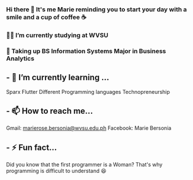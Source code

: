 ### Hi there 👋 It's me Marie reminding you to start your day with a smile and a cup of coffee ☕ 


<!-- **Marie-qt/Marie-qt** is a ✨ _special_ ✨ repository because its `README.md` (this file) appears on your GitHub profile.

Here are some ideas to get you started:
 -->

### 👩‍🎓 I’m currently studying at WVSU
### 📕 Taking up BS Information Systems Major in Business Analytics

## - 🌱 I’m currently learning ...
Sparx
Flutter
Different Programming languages
Technopreneurship





## - 📫 How to reach me...
 Gmail: marierose.bersonia@wvsu.edu.ph
 Facebook: Marie Bersonia

## - ⚡ Fun fact...
 Did you know that the first programmer is a Woman? That's why programming is difficult to understand 😆



